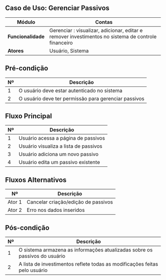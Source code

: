 ## Caso de Uso: Gerenciar Passivos

| **Módulo**        | Contas |
|-------------------|--------------------|
| **Funcionalidade**| Gerenciar : visualizar, adicionar, editar e remover investimentos no sistema de controle financeiro |
| **Atores**        | Usuário, Sistema |
 
 ## Pré-condição 

| Nº | Descrição |
| -- | ----------|
| 1 | O usuário deve estar autenticado no sistema |
| 2 | O usuário deve ter permissão para gerenciar passivos |

 ## Fluxo Principal

| Nº| Descrição |
|---|  -------- |
| 1 | Usuário acessa a página de passivos |
| 2 | Usuário visualiza a lista de passivos |
| 3 | Usuário adiciona um novo passivo |
| 4 | Usuário edita um passivo existente |

## Fluxos Alternativos

| Nº | Descrição |
| -- | --------- |
| Ator 1 | Cancelar criação/edição de passivos |
| Ator 2 | Erro nos dados inseridos |

 ## Pós-condição 

| Nº | Descrição |
| -- | --------- |
| 1 | O sistema armazena as informações atualizadas sobre os passivos do usuário |
| 2 | A lista de investimentos reflete todas as modificações feitas pelo usuário |